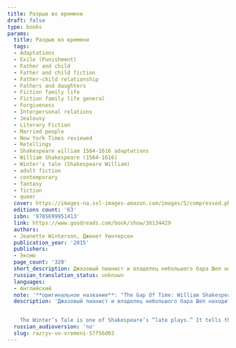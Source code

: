 ```yaml
---
title: Разрыв во времени
draft: false
type: books
params:
  title: Разрыв во времени
  tags:
  - Adaptations
  - Exile (Punishment)
  - Father and child
  - Father and child fiction
  - Father-child relationship
  - Fathers and daughters
  - Fiction family life
  - Fiction family life general
  - Forgiveness
  - Interpersonal relations
  - Jealousy
  - Literary Fiction
  - Married people
  - New York Times reviewed
  - Retellings
  - Shakespeare william 1564-1616 adaptations
  - William Shakespeare (1564-1616)
  - Winter's tale (Shakespeare William)
  - adult fiction
  - contemporary
  - fantasy
  - fiction
  - queer
  cover: https://images-na.ssl-images-amazon.com/images/S/compressed.photo.goodreads.com/books/1503860333i/36134429.jpg, https://images-na.ssl-images-amazon.com/images/S/compressed.photo.goodreads.com/books/1438620932i/24727420.jpg
  editions count: '63'
  isbn: '9785699951413'
  link: https://www.goodreads.com/book/show/36134429
  authors:
  - Jeanette Winterson, Дженет Уинтерсон
  publication_year: '2015'
  publishers:
  - Эксмо
  page_count: '320'
  short_description: Джазовый пианист и владелец небольшого бара Шеп находит подброшенную к больнице девочку-младенца — вместе с чемоданом денег. Шеп удочерит Пердиту, вырастит как свою и вложит в нее всю душу...
  russian_translation_status: unknown
  languages:
  - Английский
  note: '**оригинальное название**: "The Gap Of Time: William Shakespeare'' The Winter''s Tale Retold: A Novel (hogarth Shakespeare)"'
  description: 'Джазовый пианист и владелец небольшого бара Шеп находит подброшенную к больнице девочку-младенца — вместе с чемоданом денег. Шеп удочерит Пердиту, вырастит как свою и вложит в нее всю душу. Оба они не будут догадываться о том, что Пердита — брошенное дитя ревности. Ее настоящий отец — жестокий руководитель финансовой компании, приревновавший жену к лучшему другу. Удастся ли Пердите сомкнуть разрыв во времени и узнать правду о своем происхождении?


    The Winter’s Tale is one of Shakespeare’s “late plays.” It tells the story of a king whose jealousy results in the banishment of his baby daughter and the death of his beautiful wife. His daughter is found and brought up by a shepherd on the Bohemian coast, but through a series of extraordinary events, father and daughter, and eventually mother too, are reunited. In The Gap of Time, Jeanette Winterson’s cover version of The Winter’s Tale, we move from London, a city reeling after the 2008 financial crisis, to a storm-ravaged American city called New Bohemia. Her story is one of childhood friendship, money, status, technology and the elliptical nature of time. Written with energy and wit, this is a story of the consuming power of jealousy on the one hand, and redemption and the enduring love of a lost child on the other.'
  russian_audioversion: 'no'
  slug: razryv-vo-vremeni-57f56d03
---
```

